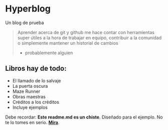 # Hyperblog 
Un blog de prueba
> Aprender acerca de git y github me hace contar con herramientas super útiles a la hora de trabajar en equipo, contribuir a la comunidad o simplemente mantener un historial de cambios
> - probablemente alguien

## Libros hay de todo:
* El llamado de lo salvaje
* La puerta oscura
* Maze Runner
* Obras maestras
* Créditos a los créditos
* Incluye ejemplos

Debe recordar: **Este readme.md es un chiste**. Diseñado para el ejemplo. No te lo tomes en serio. [**Mira**](https://lichess.org/ "Mira").
